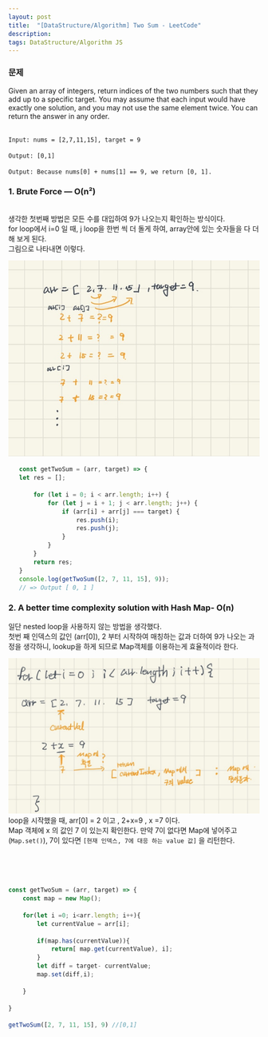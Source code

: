 ```yaml
---
layout: post
title:  "[DataStructure/Algorithm] Two Sum - LeetCode"
description: 
tags: DataStructure/Algorithm JS
---
```


### 문제
Given an array of integers, return indices of the two numbers such that they add up to a specific target.
You may assume that each input would have exactly one solution, and you may not use the same element twice.
You can return the answer in any order.
```

Input: nums = [2,7,11,15], target = 9

Output: [0,1]

Output: Because nums[0] + nums[1] == 9, we return [0, 1].

```


### 1. Brute Force — O(n²)
\
생각한 첫번째 방법은 모든 수를 대입하여 9가 나오는지 확인하는 방식이다.\
for loop에서 i=0 일 때, j loop을 한번 씩 더 돌게 하여, array안에 있는 숫자들을 다 더해 보게 된다.\
그림으로 나타내면 이렇다.

![image](/assets/twosome.jpg)


 ```javascript
    const getTwoSum = (arr, target) => {
    let res = [];

        for (let i = 0; i < arr.length; i++) {
            for (let j = i + 1; j < arr.length; j++) {
                if (arr[i] + arr[j] === target) {
                    res.push(i);
                    res.push(j);
                }
            }
        }
        return res;
    }
    console.log(getTwoSum([2, 7, 11, 15], 9));
    // => Output [ 0, 1 ]

 ```


### 2. A better time complexity solution with Hash Map- O(n) 
일단 nested loop을 사용하지 않는 방법을 생각했다.   
첫번 째 인덱스의 값인 (arr[0]), 2 부터 시작하여 매칭하는 값과 더하여 9가 나오는 과정을 생각하니, lookup을 하게 되므로 Map객체를 이용하는게 효율적이라 한다.

![image](/assets/twosum2.jpg)
loop을 시작했을 때, 
arr[0] = 2 이고 , 2+x=9 ,  x =7 이다.\
Map 객체에 x 의 값인 7 이 있는지 확인한다. 만약 7이 없다면 Map에 넣어주고 (`Map.set()`), 7이 있다면 
 `[현재 인덱스, 7에 대응 하는 value 값]` 을 리턴한다.
 
 

```javascript




const getTwoSum = (arr, target) => {
    const map = new Map();

    for(let i =0; i<arr.length; i++){
        let currentValue = arr[i];

        if(map.has(currentValue)){
            return[ map.get(currentValue), i];
        }
        let diff = target- currentValue;
        map.set(diff,i);

    }

}

getTwoSum([2, 7, 11, 15], 9) //[0,1]
```



